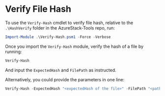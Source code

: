 # Verify File Hash

To use the `Verify-Hash` cmdlet to verify file hash, relative to the `.\HashVerify` folder in the AzureStack-Tools repo, run:

```powershell
Import-Module .\Verify-Hash.psm1 -Force -Verbose
```

Once you import the `Verify-Hash` module, verify the hash of a file by running: 

```powershell
Verify-Hash
```
And input the `ExpectedHash` and `FilePath` as instructed. 

Alternatively, you could provide the parameters in one line:
```powershell
Verify-Hash -ExpectedHash "<expectedHash of the file>" -FilePath "<path to the file>"
```